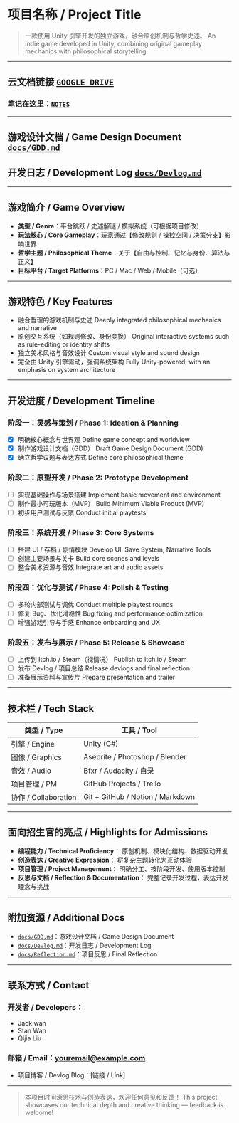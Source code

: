 # 项目名称 / Project Title

> 一款使用 Unity 引擎开发的独立游戏，融合原创机制与哲学史述。
> An indie game developed in Unity, combining original gameplay mechanics with philosophical storytelling.

---

## 云文档链接 [`GOOGLE DRIVE`](https://drive.google.com/drive/folders/1JxQtAn7uOHykelvt85-YNNnM-vz1oXzR)
### 笔记在这里：[`NOTES`](https://docs.google.com/document/d/147iZcOra20UWhKqCKJOMAbO4X2SaxZbts095-1C1R3A/edit?usp=drive_link) 

---

## 游戏设计文档 / Game Design Document [`docs/GDD.md`](./docs/GDD.md)
## 开发日志 / Development Log [`docs/Devlog.md`](./docs/Devlog.md)

---

## 游戏简介 / Game Overview

* **类型 / Genre**：平台跳跃 / 史述解谜 / 模拟系统（可根据项目修改）
* **玩法核心 / Core Gameplay**：玩家通过【修改规则 / 操控空间 / 决策分支】影响世界
* **哲学主题 / Philosophical Theme**：关于【自由与控制、记忆与身份、算法与正义】
* **目标平台 / Target Platforms**：PC / Mac / Web / Mobile（可选）

---

## 游戏特色 / Key Features

* 融合哲理的游戏机制与史述
  Deeply integrated philosophical mechanics and narrative
* 原创交互系统（如规则修改、身份变换）
  Original interactive systems such as rule-editing or identity shifts
* 独立美术风格与音效设计
  Custom visual style and sound design
* 完全由 Unity 引擎驱动，强调系统架构
  Fully Unity-powered, with an emphasis on system architecture

---

## 开发进度 / Development Timeline

### 阶段一：灵感与策划 / Phase 1: Ideation & Planning

* [x] 明确核心概念与世界观
  Define game concept and worldview
* [x] 制作游戏设计文档（GDD）
  Draft Game Design Document (GDD)
* [x] 确立哲学议题与表达方式
  Define core philosophical theme

### 阶段二：原型开发 / Phase 2: Prototype Development

* [ ] 实现基础操作与场景搭建
  Implement basic movement and environment
* [ ] 制作最小可玩版本（MVP）
  Build Minimum Viable Product (MVP)
* [ ] 初步用户测试与反馈
  Conduct initial playtests

### 阶段三：系统开发 / Phase 3: Core Systems

* [ ] 搭建 UI / 存档 / 剧情模块
  Develop UI, Save System, Narrative Tools
* [ ] 创建主要场景与关卡
  Build core scenes and levels
* [ ] 整合美术资源与音效
  Integrate art and audio assets

### 阶段四：优化与测试 / Phase 4: Polish & Testing

* [ ] 多轮内部测试与调优
  Conduct multiple playtest rounds
* [ ] 修复 Bug、优化滑稳性
  Bug fixing and performance optimization
* [ ] 增强游戏引导与手感
  Enhance onboarding and UX

### 阶段五：发布与展示 / Phase 5: Release & Showcase

* [ ] 上传到 Itch.io / Steam（视情况）
  Publish to Itch.io / Steam
* [ ] 发布 Devlog / 项目总结
  Release devlogs and final reflection
* [ ] 准备展示资料与宣传片
  Prepare presentation and trailer

---

## 技术栏 / Tech Stack

| 类型 / Type          | 工具 / Tool                        |
| ------------------ | -------------------------------- |
| 引擎 / Engine        | Unity (C#)                       |
| 图像 / Graphics      | Aseprite / Photoshop / Blender   |
| 音效 / Audio         | Bfxr / Audacity / 自录             |
| 项目管理 / PM          | GitHub Projects / Trello         |
| 协作 / Collaboration | Git + GitHub / Notion / Markdown |

---

## 面向招生官的亮点 / Highlights for Admissions

* **编程能力 / Technical Proficiency**：
  原创机制、模块化结构、数据驱动开发
* **创造表达 / Creative Expression**：
  将复杂主题转化为互动体验
* **项目管理 / Project Management**：
  明确分工、按阶段开发、使用版本控制
* **反思与文档 / Reflection & Documentation**：
  完整记录开发过程，表达开发理念与挑战

---

## 附加资源 / Additional Docs

* [`docs/GDD.md`](./docs/GDD.md)：游戏设计文档 / Game Design Document
* [`docs/Devlog.md`](./docs/Devlog.md)：开发日志 / Development Log
* [`docs/Reflection.md`](./docs/Reflection.md)：项目反思 / Final Reflection

---

## 联系方式 / Contact

### 开发者 / Developers：
* Jack wan
* Stan Wan
* Qijia Liu
### 邮箱 / Email：[youremail@example.com](mailto:youremail@example.com)
* 项目博客 / Devlog Blog：\[链接 / Link]

---

> 本项目时间深思技术与创造表达，欢迎任何意见和反馈！
> This project showcases our technical depth and creative thinking — feedback is welcome!
